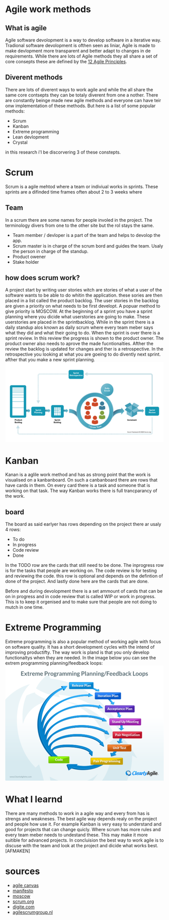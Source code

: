 # Agile work methods

## What is agile
Agile software devolopment is a way to develop software in a iterative way. Tradional software devolopment is ofthen seen as liniar, Agile is made to make devlopment more transparent and better adapt to changes in de requirements. While there are lots of Agile methods they all share a set of core consepts these are defined by the [12 Agile Principles](https://agilemanifesto.org/principles.html).

## Diverent methods
There are lots of diverent ways to work agile and while the all share the same core contsepts they can be totaly diverent from one a nother. There are constantly beinge made new agile methods and everyone can have teir onw implementation of these methods. But here is a list of some popular methods:
- Scrum
- Kanban
- Extreme programming
- Lean devlopment
- Crystal

in this research i'l be discorvering 3 of these constepts.

# Scrum
Scrum is a agile mehtod where a team or indiviual works in sprints. These sprints are a difinded time frames often about 2 to 3 weeks where 

## Team
In a scrum there are some names for people involed in the project. The terminology divers from one to the other site but the rol stays the same.
- Team member / devloper is a part of the team and helps to devolop the app.
- Scrum master is in charge of the scrum bord and guides the team. Usaly the person in charge of the standup. 
- Product owener
- Stake holder


## how does scrum work?
A project start by writing user stories witch are stories of what a user of the software wants to be able to do whitin the application. these sories are then placed in a list called the product backlog. The user stories in the backlog are given a priority on what needs to be first developt. A popuar method to give priority is MOSCOW. At the beginning of a sprint you have a sprint planning where you dicide what userstories are going to make. These userstories are placed in the sprintbacklog. While in the sprint there is a daily standup alos known as daily scrum where every team meber says what they did and what their going to do. When the sprint is over there is a sprint review. In this review the progress is shown to the product owner. The product owner also needs to aprove the made fucntionalties. Afther the review the backlog is updated for changes and ther is a retrospective. In the retrospective you looking at what you are goeing to do divently next sprint. afther that you make a new sprint planning.
![scrum](https://github.com/TjerkZ/S3-Dreamcatcher/blob/main/assets/scrum-diagram.png)

# Kanban
Kanan is a aglile work method and has as strong point that the work is visualised on a kanbanboard. On such a canbanboard there are rows that have cards in them. On every card there is a task and someone that is working on that task. The way Kanban works there is full trancparancy of the work. 

## board
The board as said earlyer has rows depending on the project there ar usaly 4 rows:
- To do
- In progress
- Code review
- Done

In the TODO row are the cards that still need to be done. The inprogress row is for the tasks that people are working on. The code review is for testing and reviewing the code. this row is optional and depends on the defintion of done of the project. And lastly done here are the cards that are done.

Before and during devolopment there is a set ammount of cards that can be on in progress and in code review that is called WIP or work in progress. This is to keep it orgenised and to make sure that people are not doing to mutch in one time. 

# Extreme Programming
Extreme programming is also a popular method of working agile with focus on software quality. It has a short development cycles with the intend of improving productifty. The way work is pland is that you only develop functionaltys when they are needed. In the image below you can see the extrem programming planning/feedback loops:
![feedbackloop image](https://github.com/TjerkZ/S3-Dreamcatcher/blob/main/assets/extreme%20programming.png)

# What I learnd
There are many methods to work in a agile way and every from has is strengs and weakneses. The best agile way depends realy on the project and people how use it. For example Kanban is very easy to understand and good for projects that can change quicly. Where scrum has more rules and every team meber needs to undestand these. This may make it more suitible for advanced projects. In concluision the best way to work agile is to discuse with the team and look at the project and dicide what works best.[AFMAKEN]

# sources
- [agile canvas](https://fhict.instructure.com/courses/12075/pages/project-management-agile-why-and-how?module_item_id=749676)
- [manifesto](https://agilemanifesto.org/)
- [moscow](https://www.techtarget.com/searchsoftwarequality/definition/MoSCoW-method)
- [scrum.org](https://www.scrum.org/resources/what-is-scrum)
- [digite.com](https://www.digite.com/agile/scrum-methodology/)
- [agilescrumgroup.nl](https://agilescrumgroup.nl/wat-is-scrum-methode/)